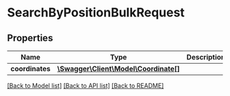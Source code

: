 # SearchByPositionBulkRequest

## Properties
Name | Type | Description | Notes
------------ | ------------- | ------------- | -------------
**coordinates** | [**\Swagger\Client\Model\Coordinate[]**](Coordinate.md) |  | [optional] 

[[Back to Model list]](../../README.md#documentation-for-models) [[Back to API list]](../../README.md#documentation-for-api-endpoints) [[Back to README]](../../README.md)

